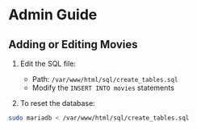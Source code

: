 # Admin Guide

## Adding or Editing Movies

1. Edit the SQL file:
   - Path: `/var/www/html/sql/create_tables.sql`
   - Modify the `INSERT INTO movies` statements

2. To reset the database:
```bash
sudo mariadb < /var/www/html/sql/create_tables.sql
